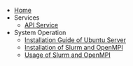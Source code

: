 * [Home](/)
* Services
	* [API Service](API.Service.md)
* System Operation
	* [Installation Guide of Ubuntu Server](UbuntuServerInstallation.md)
	* [Installation of Slurm and OpenMPI](InstallSlurmOpenMPI.md)
	* [Usage of Slurm and OpenMPI](UsageSlurmOpenMPI.md)